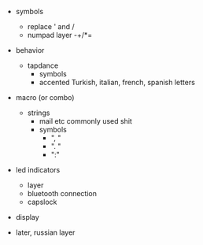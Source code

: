- symbols
  - replace ' and /
  - numpad layer -+/*=
- behavior
  - tapdance
    - symbols
    - accented Turkish, italian, french, spanish letters 
- macro (or combo)
  - strings
    - mail etc commonly used shit
    - symbols
      - ", " 
      - ". " 
      - ":" 
- led indicators
  - layer
  - bluetooth connection
  - capslock

- display
- later, russian layer